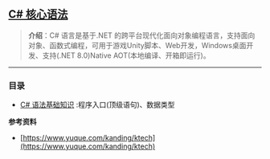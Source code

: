## [C# 核心语法](#)
> **介绍**：C# 语言是基于.NET 的跨平台现代化面向对象编程语言，支持面向对象、函数式编程，可用于游戏Unity脚本、Web开发，Windows桌面开发、支持(.NET 8.0)Native AOT(本地编译、开箱即运行)。

-----
### 目录
* [C# 语法基础知识](./contents/cs_kernel_core_basic.md) :程序入口(顶级语句)、数据类型





**参考资料**
* [https://www.yuque.com/kanding/ktech](https://www.yuque.com/kanding/ktech)
